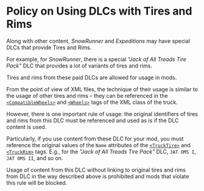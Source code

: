 # Policy on Using DLCs with Tires and Rims

Along with other content, *SnowRunner* and *Expeditions* may have special DLCs that provide Tires and Rims.

For example, for *SnowRunner*, there is a special *"Jack of All Treads Tire Pack"* DLC that provides a lot of variants of tires and rims.

Tires and rims from these paid DLCs are allowed for usage in mods. 

From the point of view of XML files, the technique of their usage is similar to the usage of other tires and rims – they can be referenced in the [`<CompatibleWheels>`][compatiblewheels] and [`<Wheels>`][wheels] tags of the XML class of the truck.

However, there is one important rule of usage: the original identifiers of tires and rims from this DLC must be referenced and used as is if the DLC content is used.

Particularly, if you use content from these DLC for your mod, you must reference the original values of the `Name` attributes of the [`<TruckTire>`][trucktire] and [`<TruckRim>`][truckrim] tags. E.g., for the *"Jack of All Treads Tire Pack"* DLC, `JAT OMS I`, `JAT OMS II`, and so on.

Usage of content from this DLC without linking to original tires and rims from DLC in the way described above is prohibited and mods that violate this rule will be blocked.

[compatiblewheels]: ./../../tags_and_attributes_of_trucks/truck/truckdata/compatiblewheels/index.md
[wheels]: ./../../tags_and_attributes_of_trucks/truck/truckdata/wheels/index.md
[trucktire]: ./../../tags_and_attributes_of_trucks/truckwheels/trucktires/trucktire/index.md
[truckrim]: ./../../tags_and_attributes_of_trucks/truckwheels/truckrims/truckrim/index.md
